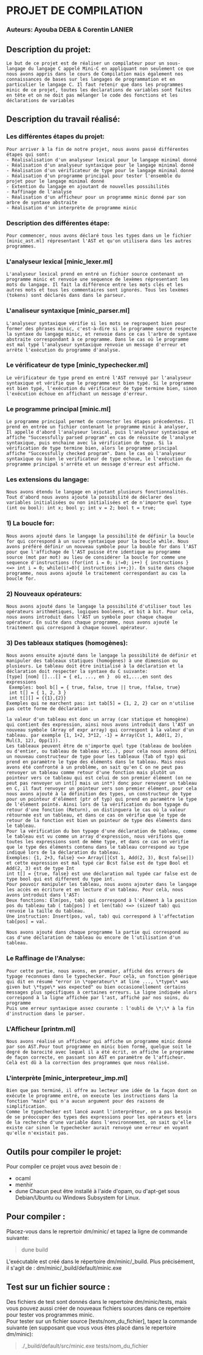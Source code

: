 
# PROJET DE COMPILATION

### Auteurs: Ayouba DEBA & Corentin LANIER

## Description du projet:
    Le but de ce projet est de réaliser un compilateur pour un sous-langage du langage C appelé Mini-C en appliquant non seulement ce que nous avons appris dans le cours de Compilation mais également nos connaissances de bases sur les langages de programmation et en particulier le langage C. Il faut retenir que dans les programmes minic de ce projet, toutes les declarations de variables sont faites en tête et on ne doit pas mélanger le code des fonctions et les déclarations de variables

## Description du travail réalisé:
### Les différentes étapes du projet:
    Pour arriver à la fin de notre projet, nous avons passé différentes étapes qui sont:
    - Réalisalisation d'un analyseur lexical pour le langage minimal donné
    - Réalisation d'un analyseur syntaxique pour le langage minimal donné
    - Réalisation d'un vérificateur de type pour le langage minimal donné
    - Réalisation d'un programme principal pour tester l'ensemble du projet pour le langage minimal donné 
    - Extention du langage en ajoutant de nouvelles possibilités
    - Raffinage de l'analyse
    - Réalisation d'un afficheur pour un programme minic donné par son arbre de syntaxe abstraite
    - Réalisation d'un interprète de programme minic
### Description des différentes étape:
    Pour commencer, nous avons déclaré tous les types dans un le fichier [minic_ast.ml] répresentant l'AST et qu'on utilisera dans les autres programmes.
### L'analyseur lexical [minic_lexer.ml]
    L'analyseur lexical prend en entré un fichier source contenant un programme minic et renvoie une sequence de lexèmes répresentant les mots du langage. Il fait la différence entre les mots clés et les autres mots et tous les commentaires sont ignorés. Tous les lexèmes (tokens) sont déclarés dans dans le parseur.

### L'analiseur syntaxique [minic_parser.ml]
    L'analyseur syntaxique vérifie si les mots se regroupent bien pour former des phrases minic, c'est-à-dire si le programme source respecte la syntaxe du langage minic, et renvoie dans ce cas l'arbre de syntaxe abstraite correspondant à ce programme. Dans le cas où le programme est mal typé l'analyseur syntaxique renvoie un message d'erreur et arrête l'exécution du programme d'analyse.
### Le vérificateur de type [minic_typechecker.ml]
    Le vérificateur de type prend en entré l'AST renvoyé par l'analyseur syntaxique et vérifie que le programme est bien typé. Si le programme est bien typé, l'exécution du vérificateur de type termine bien, sinon l'exécution échoue en affichant un message d'erreur.

### Le programme principal [minic.ml]
    Le programme principal permet de connecter les étapes précedentes. Il prend en entrée un fichier contenant le programme minic à analyser,  Il appelle d'abord l'analyseur lexical, puis l'analyseur syntaxique et affiche "Successfully parsed program" en cas de réussite de l'analyse syntaxique, puis enchaine avec la vérification de type. Si la vérification de type termine bien, alors le programme principal affiche "Successfully checked program". Dans le cas où l'analyseur syntaxique ou bien le verificateur de type echoue, le l'exécution du programme principal s'arrête et un message d'erreur est affiché.

### Les extensions du langage:
    Nous avons étendu le langage en ajoutant plusieurs fonctionnalités. Tout d'abord nous avons ajouté la possibilité de déclarer des variables initialisées ou non initialisées et de n'importe quel type (int ou bool): int x; bool y; int v = 2; bool t = true;

### 1) La boucle for:
    Nous avons ajouté dans le langage la possibilité de définir la boucle for qui correspond à un sucre syntaxique pour la boucle while. Nous avons préféré définir un nouveau symbole pour la bouble for dans l'AST pour que l'affichage de l'AST puisse être identique au programme source (mot par mot) au lieu de considérer la boucle for comme une sequence d'instructions (for(int i = 0; i!=0; i++) { instructions } <=> int i = 0; while(i!=0){ instructions i++;}). En suite dans chaque programme, nous avons ajouté le traitement correspondant au cas la boucle for.
### 2) Nouveaux opérateurs:
    Nous avons ajouté dans le langage la possibilité d'utiliser tout les opérateurs arithmétiques, logiques booléens, et bit à bit. Pour cela, nous avons introduit dans l'AST un symbole pour chaque chaque opérateur. En suite dans chaque programme, nous avons ajouté le traitement qui correspond à chaque nouvel opérateur.

### 3) Des tableaux statiques (homogènes):
    Nous avons ensuite ajouté dans le langage la possibilité de définir et manipuler des tableaux statiques (homogènes) à une dimension ou plusieurs. Le tableau doit être initialisé à la déclaration et la déclaration doit respecter la syntaxe du C suivante:
    [type] [nom] []...[] = { e1, ..., en }  où e1,...,en sont des expressions 
     Exemples: bool b[] = { true, false, true || true, !false, true}  
     int t[] = { 1, 2, 3 }  
     int t[][] = {{1},{2}}  
    Exemples qui ne marchent pas: int tab[5] = {1, 2, 2} car on n'utilise pas cette forme de déclaration .

    la valeur d'un tableau est donc un array (car statique et homogène) qui contient des expression, ainsi nous avons introduit dans l'AST un nouveau symbole (Array of expr array) qui correspont à la valeur d'un tableau. par exemple {1, 1+2, 3*12, -1} = Array(Cst 1, Add(1, 2), Mul(3, 12), Opp(1)). 
    Les tableaux peuvent être de n'importe quel type (tableau de booléen ou d'entier, ou tableau de tableau etc..), pour cela nous avons défini un nouveau constructeur de type pour les tableaux (Tab of typ) qui prend en paramètre le type des éléments dans le tableau. Mais nous avons été confronté à un problème, on sait qu'en C on ne peut pas renvoyer un tableau comme retour d'une fonction mais plutôt un pointeur vers ce tableau qui est celui de son premier élément (on ne peut pas renvoyer un int[] mais un int*) donc pour renvoyer un tableau en C, il faut renvoyer un pointeur vers son premier élément, pour cela nous avons ajouté à la définition des types, un constructeur de type pour un pointeur d'élément (ptr of typ) qui prend en paramètre le type de l'élément pointé. Ainsi lors de la vérification du bon typage du retour d'une fonction (Return), on distinguera le cas où la valeur rétournée est un tableau, et dans ce cas on vérifie que le type de retour de la fonction est bien un pointeur de type des éléments dans le tableau. 
    Pour la vérification du bon typage d'une déclaration de tableau, comme le tableau est vu comme un array d'expression, nous vérifions que toutes les expressions sont de même type, et dans ce cas on vérifie que le type des éléments contenu dans le tableau correspond au type indiqué lors de la déclaration du tableau.
    Exemples: {1, 2+3, false} <=> Array([|Cst 1, Add(2, 3), Bcst false|]) et cette expression est mal typé car Bcst false est de type Bool et Add(2, 3) est de type Int 
    int t[] = {true, false} est une déclaration mal typée car false est de type bool qui est different du type int.
    Pour pouvoir manipuler les tableau, nous avons ajouter dans le langage les accès en écriture et en lecture d'un tableau. Pour celà, nous avons introduit dans l'AST:
    Deux fonctions: Elm(pos, tab) qui correspond à l'élément à la position pos du tableau tab ( tab[pos] ) et len(tab) <=> (sizeof tab) qui renvoie la taille du tableau.
    Une instruction: Insert(pos, val, tab) qui correspond à l'affectation tab[pos] = val.

    Nous avons ajouté dans chaque programme la partie qui correspond au cas d'une déclaration de tableau ou encore de l'utilisation d'un tableau.

### Le Raffinage de l'Analyse:
    Pour cette partie, nous avons, en premier, affiché des erreurs de typage reconnues dans le typechecker. Pour celà, un fonction générique qui dit en résumé "error in \*operateur\* at line ..., \*type\* was given but \*type\* was expected" ou bien occasionellement certains messages plus spécifiques à certaines erreurs. La ligne indiquée alors correspond à la ligne affichée par l'ast, affiché par nos soins, du programme
    Puis une erreur syntaxique assez courante : l'oubli de \*;\* à la fin d'instruction dans le parser.

### L'Afficheur [printm.ml]
    Nous avons réalisé un afficheur qui affiche un programme minic donné par son AST.Pour tout programme en minic bien formé, quelque soit le degré de barocité avec lequel il a été écrit, on affiche le programme de façon correcte, en passant son AST en paramètre de l'afficheur. Celà est dû à la correction des programmes que nous réalisé.

### L'interprète [minic_interpreteur_imp.ml]
    Bien que pas terminé, il offre au lecteur une idée de la façon dont on exécute le programme entré, on execute les instructions dans la fonction "main" qui n'a aucun argument pour des raisons de simplification.
    Comme le typechecker est lancé avant l'interprêteur, on a pas besoin de se préoccuper des types des expressions pour les opérateurs et lors de la recherche d'une variable dans l'environnement, on sait qu'elle existe car sinon le typechecker aurait renvoyé une erreur en voyant qu'elle n'existait pas.

## Outils pour compiler le projet:
Pour compiler ce projet vous avez besoin de :
- ocaml
- menhir
- dune
Chacun peut être installé à l'aide d'opam, ou d'apt-get sous Debian/Ubuntu ou Windows Subsystem for Linux.

## Pour compiler :
Placez-vous dans le reprertoir dm/minic/ et tapez la ligne de commande suivante: 

> dune build

L'exécutable est créé dans le répertoire dm/minic/_build. Plus précisément, il s'agit de : dm/minic/_build/default/minic.exe

## Test sur un fichier source :
Des fichiers de test sont donnés dans le repertoire dm/minic/tests, mais vous pouvez aussi créer de nouveaux fichiers sources dans ce repertoire pour tester vos programmes minic. \
Pour tester sur un fichier source [tests/nom_du_fichier], tapez la commande suivante (en supposant que vous vous êtes placé dans le repertoire dm/minic):

>./_build/default/src/minic.exe tests/nom_du_fichier
